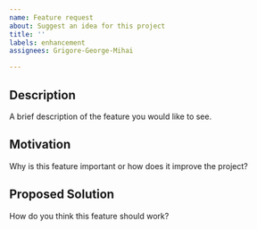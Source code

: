 ```yaml
---
name: Feature request
about: Suggest an idea for this project
title: ''
labels: enhancement
assignees: Grigore-George-Mihai

---
```


## Description
A brief description of the feature you would like to see.

## Motivation
Why is this feature important or how does it improve the project?

## Proposed Solution
How do you think this feature should work?
